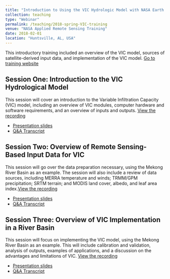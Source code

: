 ```yaml
---
title: "Introduction to Using the VIC Hydrologic Model with NASA Earth Observations"
collection: teaching
type: "Webinar"
permalink: /teaching/2018-spring-VIC-training
venue: "NASA Applied Remote Sensing Training"
date: 2018-02-01
location: "Huntsville, AL, USA"
---
```


This introductory training included an overview of the VIC model, sources of satellite-derived input data, and implementation of the VIC model. [Go to training website](https://arset.gsfc.nasa.gov/water/webinars/VIC18)

## Session One: Introduction to the VIC Hydrological Model
This session will cover an introduction to the Variable Infiltration Capacity (VIC) model, including an overview of VIC modules, computer hardware and software requirements, and an overview of inputs and outputs. [View the recording](https://register.gotowebinar.com/register/2625679235919221250)

* [Presentation slides](https://arset.gsfc.nasa.gov/sites/default/files/water/18-VIC/s1.pdf)
* [Q&A Transcript](https://arset.gsfc.nasa.gov/sites/default/files/water/18-VIC/VIC%20Q%26A%20Session%201.pdf)

## Session Two: Overview of Remote Sensing-Based Input Data for VIC
This session will go over the data preparation necessary, using the Mekong River Basin as an example. The session will also include a review of data sources, including MERRA temperature and winds; TRMM/GPM precipitation; SRTM terrain; and MODIS land cover, albedo, and leaf area index.[View the recording](https://register.gotowebinar.com/register/5704007229125180162)

* [Presentation slides](https://arset.gsfc.nasa.gov/sites/default/files/water/18-VIC/Session2.pdf)
* [Q&A Transcript](https://arset.gsfc.nasa.gov/sites/default/files/water/18-VIC/VIC%20Q%26A%20Session%202.pdf)

## Session Three: Overview of VIC Implementation in a River Basin
This session will focus on implementing the VIC model, using the Mekong River Basin as an example. This will include calibration and validation, analysis of outputs, examples of applications, and a discussion on the advantages and limitations of VIC. [View the recording](https://register.gotowebinar.com/register/8646664283555146499)

* [Presentation slides](https://arset.gsfc.nasa.gov/sites/default/files/water/18-VIC/session3-final.pdf)
* [Q&A Transcript](https://arset.gsfc.nasa.gov/sites/default/files/water/18-VIC/VIC%20Q%26A%20Session%203.pdf)
